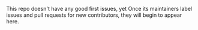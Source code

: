 This repo doesn't have any good first issues, yet
Once its maintainers label issues and pull requests for new contributors, they will begin to appear here.
